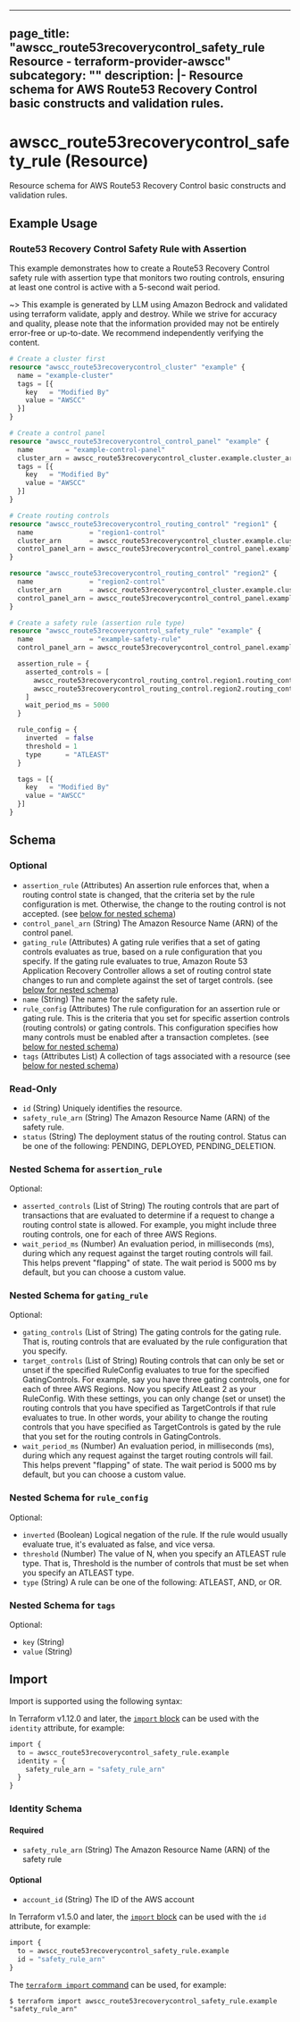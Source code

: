
---
page_title: "awscc_route53recoverycontrol_safety_rule Resource - terraform-provider-awscc"
subcategory: ""
description: |-
  Resource schema for AWS Route53 Recovery Control basic constructs and validation rules.
---

# awscc_route53recoverycontrol_safety_rule (Resource)

Resource schema for AWS Route53 Recovery Control basic constructs and validation rules.

## Example Usage

### Route53 Recovery Control Safety Rule with Assertion

This example demonstrates how to create a Route53 Recovery Control safety rule with assertion type that monitors two routing controls, ensuring at least one control is active with a 5-second wait period.

~> This example is generated by LLM using Amazon Bedrock and validated using terraform validate, apply and destroy. While we strive for accuracy and quality, please note that the information provided may not be entirely error-free or up-to-date. We recommend independently verifying the content.

```terraform
# Create a cluster first
resource "awscc_route53recoverycontrol_cluster" "example" {
  name = "example-cluster"
  tags = [{
    key   = "Modified By"
    value = "AWSCC"
  }]
}

# Create a control panel
resource "awscc_route53recoverycontrol_control_panel" "example" {
  name        = "example-control-panel"
  cluster_arn = awscc_route53recoverycontrol_cluster.example.cluster_arn
  tags = [{
    key   = "Modified By"
    value = "AWSCC"
  }]
}

# Create routing controls
resource "awscc_route53recoverycontrol_routing_control" "region1" {
  name              = "region1-control"
  cluster_arn       = awscc_route53recoverycontrol_cluster.example.cluster_arn
  control_panel_arn = awscc_route53recoverycontrol_control_panel.example.control_panel_arn
}

resource "awscc_route53recoverycontrol_routing_control" "region2" {
  name              = "region2-control"
  cluster_arn       = awscc_route53recoverycontrol_cluster.example.cluster_arn
  control_panel_arn = awscc_route53recoverycontrol_control_panel.example.control_panel_arn
}

# Create a safety rule (assertion rule type)
resource "awscc_route53recoverycontrol_safety_rule" "example" {
  name              = "example-safety-rule"
  control_panel_arn = awscc_route53recoverycontrol_control_panel.example.control_panel_arn

  assertion_rule = {
    asserted_controls = [
      awscc_route53recoverycontrol_routing_control.region1.routing_control_arn,
      awscc_route53recoverycontrol_routing_control.region2.routing_control_arn
    ]
    wait_period_ms = 5000
  }

  rule_config = {
    inverted  = false
    threshold = 1
    type      = "ATLEAST"
  }

  tags = [{
    key   = "Modified By"
    value = "AWSCC"
  }]
}
```

<!-- schema generated by tfplugindocs -->
## Schema

### Optional

- `assertion_rule` (Attributes) An assertion rule enforces that, when a routing control state is changed, that the criteria set by the rule configuration is met. Otherwise, the change to the routing control is not accepted. (see [below for nested schema](#nestedatt--assertion_rule))
- `control_panel_arn` (String) The Amazon Resource Name (ARN) of the control panel.
- `gating_rule` (Attributes) A gating rule verifies that a set of gating controls evaluates as true, based on a rule configuration that you specify. If the gating rule evaluates to true, Amazon Route 53 Application Recovery Controller allows a set of routing control state changes to run and complete against the set of target controls. (see [below for nested schema](#nestedatt--gating_rule))
- `name` (String) The name for the safety rule.
- `rule_config` (Attributes) The rule configuration for an assertion rule or gating rule. This is the criteria that you set for specific assertion controls (routing controls) or gating controls. This configuration specifies how many controls must be enabled after a transaction completes. (see [below for nested schema](#nestedatt--rule_config))
- `tags` (Attributes List) A collection of tags associated with a resource (see [below for nested schema](#nestedatt--tags))

### Read-Only

- `id` (String) Uniquely identifies the resource.
- `safety_rule_arn` (String) The Amazon Resource Name (ARN) of the safety rule.
- `status` (String) The deployment status of the routing control. Status can be one of the following: PENDING, DEPLOYED, PENDING_DELETION.

<a id="nestedatt--assertion_rule"></a>
### Nested Schema for `assertion_rule`

Optional:

- `asserted_controls` (List of String) The routing controls that are part of transactions that are evaluated to determine if a request to change a routing control state is allowed. For example, you might include three routing controls, one for each of three AWS Regions.
- `wait_period_ms` (Number) An evaluation period, in milliseconds (ms), during which any request against the target routing controls will fail. This helps prevent "flapping" of state. The wait period is 5000 ms by default, but you can choose a custom value.


<a id="nestedatt--gating_rule"></a>
### Nested Schema for `gating_rule`

Optional:

- `gating_controls` (List of String) The gating controls for the gating rule. That is, routing controls that are evaluated by the rule configuration that you specify.
- `target_controls` (List of String) Routing controls that can only be set or unset if the specified RuleConfig evaluates to true for the specified GatingControls. For example, say you have three gating controls, one for each of three AWS Regions. Now you specify AtLeast 2 as your RuleConfig. With these settings, you can only change (set or unset) the routing controls that you have specified as TargetControls if that rule evaluates to true. 
In other words, your ability to change the routing controls that you have specified as TargetControls is gated by the rule that you set for the routing controls in GatingControls.
- `wait_period_ms` (Number) An evaluation period, in milliseconds (ms), during which any request against the target routing controls will fail. This helps prevent "flapping" of state. The wait period is 5000 ms by default, but you can choose a custom value.


<a id="nestedatt--rule_config"></a>
### Nested Schema for `rule_config`

Optional:

- `inverted` (Boolean) Logical negation of the rule. If the rule would usually evaluate true, it's evaluated as false, and vice versa.
- `threshold` (Number) The value of N, when you specify an ATLEAST rule type. That is, Threshold is the number of controls that must be set when you specify an ATLEAST type.
- `type` (String) A rule can be one of the following: ATLEAST, AND, or OR.


<a id="nestedatt--tags"></a>
### Nested Schema for `tags`

Optional:

- `key` (String)
- `value` (String)

## Import

Import is supported using the following syntax:

In Terraform v1.12.0 and later, the [`import` block](https://developer.hashicorp.com/terraform/language/import) can be used with the `identity` attribute, for example:

```terraform
import {
  to = awscc_route53recoverycontrol_safety_rule.example
  identity = {
    safety_rule_arn = "safety_rule_arn"
  }
}
```

<!-- schema generated by tfplugindocs -->
### Identity Schema

#### Required

- `safety_rule_arn` (String) The Amazon Resource Name (ARN) of the safety rule

#### Optional

- `account_id` (String) The ID of the AWS account

In Terraform v1.5.0 and later, the [`import` block](https://developer.hashicorp.com/terraform/language/import) can be used with the `id` attribute, for example:

```terraform
import {
  to = awscc_route53recoverycontrol_safety_rule.example
  id = "safety_rule_arn"
}
```

The [`terraform import` command](https://developer.hashicorp.com/terraform/cli/commands/import) can be used, for example:

```shell
$ terraform import awscc_route53recoverycontrol_safety_rule.example "safety_rule_arn"
```
